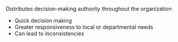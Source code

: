 Distributes decision-making authority throughout the organization
- Quick decision making
- Greater responsiveness to local or departmental needs
- Can lead to inconsistencies